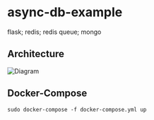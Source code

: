 # async-db-example
flask; redis; redis queue; mongo

## Architecture
![Diagram](https://imgur.com/yCgz0Do)

## Docker-Compose
```
sudo docker-compose -f docker-compose.yml up
```
